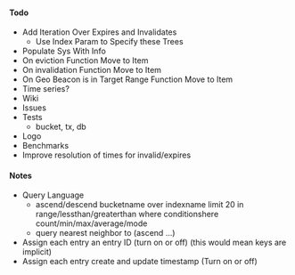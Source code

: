 #### Todo
* Add Iteration Over Expires and Invalidates
    * Use Index Param to Specify these Trees
* Populate Sys With Info
* On eviction Function Move to Item
* On invalidation Function Move to Item
* On Geo Beacon is in Target Range Function Move to Item
* Time series?
* Wiki
* Issues
* Tests
  * bucket, tx, db
* Logo
* Benchmarks
* Improve resolution of times for invalid/expires

#### Notes
* Query Language
  * ascend/descend bucketname over indexname limit 20 in range/lessthan/greaterthan where conditionshere count/min/max/average/mode
  * query nearest neighbor to (ascend ...)
* Assign each entry an entry ID (turn on or off) (this would mean keys are implicit)
* Assign each entry create and update timestamp (Turn on or off)



